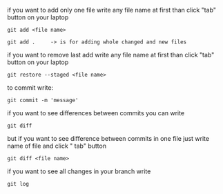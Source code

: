 if you want to add only one file write any file name at first than click "tab" button on your laptop

    git add <file name>

    git add .     -> is for adding whole changed and new files

if you want to remove last add write any file name at first than click "tab" button on your laptop

    git restore --staged <file name>

to commit write:

    git commit -m 'message'

if you want to see differences between commits you can write

    git diff

but if you want to see difference between commits in one file just write name of file and click "
tab" button

    git diff <file name>


if you want to see all changes in your branch write

    git log